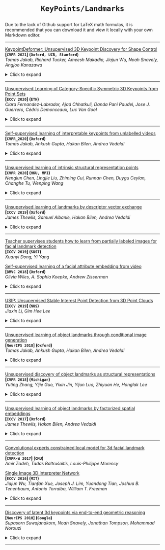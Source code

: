 # <p align=center>`KeyPoints/Landmarks` </p>

Due to the lack of Github support for LaTeX math formulas, it is recommended that you can download it and view it locally with your own Markdown editor.

---

[KeypointDeformer: Unsupervised 3D Keypoint Discovery for Shape Control](https://arxiv.org/pdf/2104.11224.pdf)  
**[`CVPR 2021`] (`Oxford, UCB, Stanford`)**  
*Tomas Jakab, Richard Tucker, Ameesh Makadia, Jiajun Wu, Noah Snavely, Angjoo Kanazawa*

<details><summary>Click to expand</summary>

<div align=center>
	<img src="https://raw.githubusercontent.com/yzy1996/Image-Hosting/master/20210506170726.png" width="800" />
</div>

> **Summary** 

The problem is to align a source 3D object to a target 3D object from the same object category. Deform the source shape and preserve the shape details.

The method is using the shape deformation algorithm to discover 3D keypoints and control the shape via comparing the latent representations.

目的是用户可交互式形状编辑，较为直接和容易的方式就是以关键点为参考，关键点也是带有语义信息的。

本文做到了：1. 完全无监督的方式，用户可以通过改变关键点的位置对图片进行带有语义的变形；2. 类别先验带来的对称性结构理解 (用的PCA)


> **Details**

The loss function is a similarity loss and a keypoint regularization loss (semantically consistent & well-distributed, preserve shape symmetries).

learn two parts:

- a keypoint predictor $\phi: \boldsymbol{x} \mapsto \boldsymbol{p}$
- a conditional deformation model on keypoints $\Psi:\left(\boldsymbol{x}, \boldsymbol{p}, \boldsymbol{p}^{\prime}\right) \mapsto \boldsymbol{x}^{\prime}$

**Dataset**: ShapeNet, KeypointNet, Google Scanned Objects dataset

> **Limitation**

does not allow object part rotation

</p></details>

---

[Unsupervised Learning of Category-Specific Symmetric 3D Keypoints from Point Sets](https://arxiv.org/pdf/2003.07619.pdf)  
**[`ECCV 2020`] (`ETH`)**  
*Clara Fernandez-Labrador, Ajad Chhatkuli, Danda Pani Paudel, Jose J. Guerrero, Cédric Demonceaux, Luc Van Gool*

<details><summary>Click to expand</summary>

<div align=center>
	<img src="https://raw.githubusercontent.com/yzy1996/Image-Hosting/master/20210509174703.png" width="800" />
</div>

> **Summary**

(可以联想到2020CVPR另一篇利用对称性做生成的) reflective symmetry 反射对称

Using the symmetric liner basis shapes to learn keypoints directly from 3D point clouds.

They define the desired properties:

- generalizability over different shape instances and alignments in a category
- one-to-one ordered correspondences and semantic consistency
- representative of the shape as well as the category while preserving shape symmetry

做了两件事：1是对shape进行建模，2是在无序的点云中推断有序的关键点

> **Details**

Main method is the **low-rank symmetric shape basis**  
ref: A simple prior-free method for non-rigid structure-from-motion factorization, Recovering non-rigid 3D shape from image streams, Nonrigid structure-from-motion: Estimating shape and motion with hierarchical priors.

</p></details>

---

[Self-supervised learning of interpretable keypoints from unlabelled videos](https://openaccess.thecvf.com/content_CVPR_2020/papers/Jakab_Self-Supervised_Learning_of_Interpretable_Keypoints_From_Unlabelled_Videos_CVPR_2020_paper.pdf)  
**[`CVPR_2020`] (`Oxford`)**  
*Tomas Jakab, Ankush Gupta, Hakan Bilen, Andrea Vedaldi*

<details><summary>Click to expand</summary>

<div align=center>
	<img src="https://raw.githubusercontent.com/yzy1996/Image-Hosting/master/20210511173048.png" width="800" />
</div>

> **Summary**

Learn from only unlabeled videos and **a weak empirical prior** on the object poses. (为什么要用视频呢？因为视频帧之间的对象是同一个目标，只是有pose的差异，通过分析这些差异就可以对pose建模。)

The pose priors are obtained from unpaired data. (虽然强调跟训练pose的网络无关，但这也算是一种多余的先验输入辅助，还是有监督的，只不过是 little additional supervision。)

Introduce a **conditional generator** design combining **image translation**

> **Details**

用了 Adversarial loss，是通过新的 unpaired 数据 (看上图)。目标是希望 新生成的 和 真实的不匹配 一致 (比如都是轮廓样式)。

一个 AE loss，用的是 VGG 的 perceptual loss 
$$
\mathcal{L}_{\text {perc }}=\frac{1}{N} \sum_{i=1}^{N}\left\|\Gamma\left(\hat{x}_{i}\right)-\Gamma\left(\boldsymbol{x}_{i}\right)\right\|_{2}^{2},
$$
一个 difference adversarial loss：
$$
\mathcal{L}_{\mathrm{disc}}(D)=\frac{1}{M} \sum_{j=1}^{M} D\left(\overline{\boldsymbol{y}}_{j}\right)^{2}+\frac{1}{N} \sum_{i=1}^{N}\left(1-D\left(\boldsymbol{y}_{i}\right)\right)^{2}
$$

</p></details>

---

[Unsupervised learning of intrinsic structural representation points](https://arxiv.org/pdf/2003.01661.pdf)  
**[`CVPR 2020`] (`HKU, MPI`)**  
*Nenglun Chen, Lingjie Liu, Zhiming Cui, Runnan Chen, Duygu Ceylan, Changhe Tu, Wenping Wang*

<details><summary>Click to expand</summary>

<div align=center>
	<img src="https://raw.githubusercontent.com/yzy1996/Image-Hosting/master/20210511224355.png" width="800" />
</div>

> **Summary**

**Take 3D point cloud as input, output the structure points**



</p></details>

---

[Unsupervised learning of landmarks by descriptor vector exchange](https://arxiv.org/pdf/1908.06427.pdf)  
**[`ICCV 2019`] (`Oxford`)**  
*James Thewlis, Samuel Albanie, Hakan Bilen, Andrea Vedaldi*

<details><summary>Click to expand</summary>

<div align=center>
	<img src="https://raw.githubusercontent.com/yzy1996/Image-Hosting/master/20210511180002.png" width="400" />
</div>

> **Summary**

Develop a new perspective on **equivariance to random image transformations** method. Based on [previous work](Unsupervised learning of object landmarks by factorized spatial embeddings).

Introduce an **invariant descriptors** (例如[SIFT](Distinctive image features from scaleinvariant
keypoints)，就想是一个embedding) to establish correspondences between images which is the same as **landmark detectors**. In addition, landmarks are invariant to intra-class variations in addition to viewing effects. (看上图很好理解)

> **Details**

用了一个中间instance来增强变形的能力。

<div align=center>
	<img src="https://raw.githubusercontent.com/yzy1996/Image-Hosting/master/20210511202103.png" width="800" />
</div>

</p></details>

---

[Teacher supervises students how to learn from partially labeled images for facial landmark detection](https://arxiv.org/pdf/1908.02116.pdf)  
**[`ICCV 2019`] (`SUST`)**  
*Xuanyi Dong, Yi Yang*

[Self-supervised learning of a facial attribute embedding from video](https://arxiv.org/pdf/1808.06882.pdf)  
**[`BMVC 2018`] (`Oxford`)**  
*Olivia Wiles, A. Sophia Koepke, Andrew Zisserman*

<details><summary>Click to expand</summary>

The aim is to train a network to learn an embedding that encodes facial attributes in a selfsupervised manner, without any labels.

</p></details>

---

[USIP: Unsupervised Stable Interest Point Detection from 3D Point Clouds](https://arxiv.org/pdf/1904.00229.pdf)  
**[`ICCV 2019`] (`NUS`)**  
*Jiaxin Li, Gim Hee Lee*

<details><summary>Click to expand</summary>

<div align=center>
	<img src="https://raw.githubusercontent.com/yzy1996/Image-Hosting/master/20210511225110.png" width="800" />
</div>

> **Summary**

ss

</p></details>

---

[Unsupervised learning of object landmarks through conditional image generation](https://arxiv.org/pdf/1806.07823.pdf)  
**[`NeurIPS 2018`] (`Oxford`)**  
*Tomas Jakab, Ankush Gupta, Hakan Bilen, Andrea Vedaldi*

<details><summary>Click to expand</summary>

<div align=center>
	<img src="https://raw.githubusercontent.com/yzy1996/Image-Hosting/master/20210508112737.png" width="800" />
</div>

> **Summary**

Generating image $\hat{\mathbf{x}}^\prime$ conditioned on ①the appearance of image $\mathbf{x}$ and ②the geometry of image $\mathbf{x}^\prime$. Just adopting a simple perceptual loss formulation.

Learn object landmarks from synthetic image deformations. Use image generation with the goal of learning landmarks.

Compared to other works, the advantage is the **simplicity** and **generality** of the formulation -> allow for more complex task e.g. highly-articulated human body.

> **Logic**

learn landmark-like representations  -> encode the geometry of the object 因为改变的就只有几何pose

> **Details**

$$
\min_{\Psi, \Phi} \mathbb{E}_{\mathrm{x}, \mathrm{x}^{\prime}} \left[\mathcal{L} \left(\mathrm{x}^{\prime}, \Psi\left(\mathrm{x}, \Phi\left(\mathrm{x}^{\prime}\right)\right)\right)\right]
$$

</p></details>

---

[Unsupervised discovery of object landmarks as structural representations](https://arxiv.org/pdf/1804.04412.pdf)  
**[`CVPR 2018`] (`Michigan`)**  
*Yuting Zhang, Yijie Guo, Yixin Jin, Yijun Luo, Zhiyuan He, Honglak Lee*

<details><summary>Click to expand</summary>

<div align=center>
	<img src="https://raw.githubusercontent.com/yzy1996/Image-Hosting/master/20210508214918.png" width="800" />
</div>

> **Summary**

Using an **autoencoder** model to learn object structures. AE也就意味着有重建，会根据特征点去重建图像

The advantage is their performance is semantically meaningful and more predictive of manually annotated landmarks.

> **Details**

each landmark has a corresponding detector, outputs a detection score map with the detected
landmark located at the maximum.

</p></details>

---

[Unsupervised learning of object landmarks by factorized spatial embeddings](https://arxiv.org/pdf/1705.02193.pdf)  
**[`ICCV 2017`] (`Oxford`)**  
*James Thewlis, Hakan Bilen, Andrea Vedaldi*

<details><summary>Click to expand</summary>

<div align=center>
	<img src="https://raw.githubusercontent.com/yzy1996/Image-Hosting/master/20210509151055.png" width="400" />
    <p>(point r in the reference space S, a map $Phi$ detects the location q)</p>
</div>

> **Summary**

Detect consistent landmarks with image deformations under a process of factorizing viewpoint.

They mainly learn viewpoint-independent representations of objects from images,  the structure of an object is expressed as a set of landmark points. The landmark can be seen as a representation of transformations. 

利用 变形前后关键点不变性 作为学习信号。

> **Details**

$S \subset \mathbb{R}^{3}$ is the surface of a physical object, independent of the particular image $\mathrm{x}$  
$\mathrm{x}: \Lambda \rightarrow \mathbb{R}$ is an image of the object  
$\Lambda \sub \mathbb{R}^2$  is the image domain

learn a function $q = \Phi_S(p;\mathrm{x})$, where $p \in S$ is the object points, $q \in \Lambda$ is the corresponding pixels.  
an image warp function $g: \mathbb{R}^2 \mapsto \mathbb{R}^2$.

The factorization is:
$$
\forall p \in S: \Phi_{S}(p ; \mathbf{x} \circ g)=g\left(\Phi_{S}(p ; \mathbf{x})\right).
$$
to deformable objects, they introduce a common reference space - object frame, using a reference points $r$, rewrite the function above:
$$
\forall r \in S_{0}: \Phi(r ; \mathbf{x} \circ g)=g(\Phi(r ; \mathbf{x})).
$$

</p></details>

---

[Convolutional experts constrained local model for 3d facial landmark detection](https://arxiv.org/pdf/1611.08657.pdf)  
**[`CVPR-W 2017`] (`CMU`)**  
*Amir Zadeh, Tadas Baltrušaitis, Louis-Philippe Morency*

[Single Image 3D Interpreter Network](https://arxiv.org/pdf/1604.08685.pdf)  
**[`ECCV 2016`] (`MIT`)**  
*Jiajun Wu, Tianfan Xue, Joseph J. Lim, Yuandong Tian, Joshua B. Tenenbaum, Antonio Torralba, William T. Freeman*

<details><summary>Click to expand</summary>

<div align=center>
	<img src="https://raw.githubusercontent.com/yzy1996/Image-Hosting/master/20210511164624.png" width="800" />
</div>

> **Summary**

This work achieves state-of-the-art performance on both 2D keypoint estimation and 3D structure recovery. 有 2D annotations on real images.

</p></details>

---

[Discovery of latent 3d keypoints via end-to-end geometric reasoning](https://arxiv.org/pdf/1807.03146.pdf)  
**[`NeurIPS 2018`] (`Google`)**  
*Supasorn Suwajanakorn, Noah Snavely, Jonathan Tompson, Mohammad Norouzi*

<details><summary>Click to expand</summary>

<div align=center>
	<img src="https://raw.githubusercontent.com/yzy1996/Image-Hosting/master/20210508160114.png" width="800" />
</div>

> **Summary**

**dubbed-"KeypointNet"**

learn category- specific 3D keypoints by solving an auxiliary task of rigid registration between multiple renders of the same shape and by considering the category instances to be pre-aligned.

from an end-to-end geometric reasoning framework, jointly optimize the keypoints.

also show these 3D keypoints can infer their depths without access to object geometry.

using aligned 3D and multiple 2D images with known pose.

</p></details>

---

